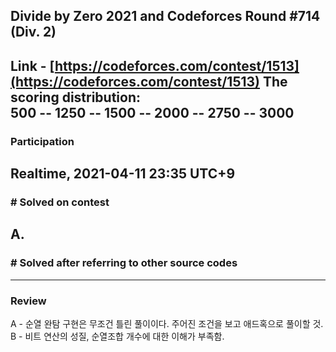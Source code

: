 ## Divide by Zero 2021 and Codeforces Round #714 (Div. 2)
Link - [https://codeforces.com/contest/1513](https://codeforces.com/contest/1513)
The scoring distribution:<br>
**500 -- 1250 -- 1500 -- 2000 -- 2750 -- 3000**
---

### Participation
Realtime, 2021-04-11 23:35 UTC+9
---

### # Solved on contest
A.
---

### # Solved after referring to other source codes
---

### Review
A - 순열 완탐 구현은 무조건 틀린 풀이이다. 주어진 조건을 보고 애드혹으로 풀이할 것.<br>
B - 비트 연산의 성질, 순열조합 개수에 대한 이해가 부족함.